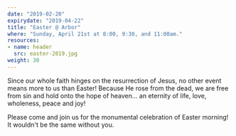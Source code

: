 ```yaml
---
date: "2019-02-20"
expirydate: "2019-04-22"
title: "Easter @ Arbor"
where: "Sunday, April 21st at 8:00, 9:30, and 11:00am."
resources:
- name: header
  src: easter-2019.jpg
weight: 30
---
```


Since our whole faith hinges on the resurrection of Jesus, no other event means more to us than Easter! Because He rose from the dead, we are free from sin and hold onto the hope of heaven... an eternity of life, love, wholeness, peace and joy! 

Please come and join us for the monumental celebration of Easter morning! It wouldn't be the same without you.

